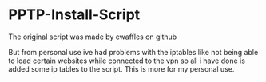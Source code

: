 PPTP-Install-Script
===================

The original script was made by cwaffles on github 

But from personal use ive had problems with the iptables like not being able to load certain websites while connected to the vpn so all i have done is added some ip tables to the script. This is more for my personal use.
